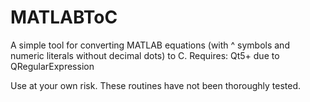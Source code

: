 # MATLABToC
A simple tool for converting MATLAB equations (with ^ symbols and numeric literals without decimal dots) to C.
Requires: 
  Qt5+ due to QRegularExpression
  
Use at your own risk. These routines have not been thoroughly tested.
